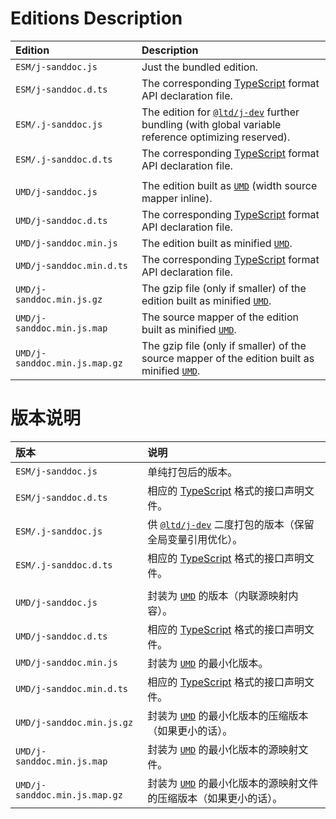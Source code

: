 ﻿
Editions Description
====================

| Edition                       | Description                                                                                                    |
|:------------------------------|:---------------------------------------------------------------------------------------------------------------|
| `ESM/j-sanddoc.js`            | Just the bundled edition.                                                                                      |
| `ESM/j-sanddoc.d.ts`          | The corresponding [TypeScript][TS-en] format API declaration file.                                             |
| `ESM/.j-sanddoc.js`           | The edition for [`@ltd/j-dev`][jDev-en] further bundling (with global variable reference optimizing reserved). |
| `ESM/.j-sanddoc.d.ts`         | The corresponding [TypeScript][TS-en] format API declaration file.                                             |
|                               |                                                                                                                |
| `UMD/j-sanddoc.js`            | The edition built as [`UMD`][UMD-en] (width source mapper inline).                                             |
| `UMD/j-sanddoc.d.ts`          | The corresponding [TypeScript][TS-en] format API declaration file.                                             |
| `UMD/j-sanddoc.min.js`        | The edition built as minified [`UMD`][UMD-en].                                                                 |
| `UMD/j-sanddoc.min.d.ts`      | The corresponding [TypeScript][TS-en] format API declaration file.                                             |
| `UMD/j-sanddoc.min.js.gz`     | The gzip file (only if smaller) of the edition built as minified [`UMD`][UMD-en].                              |
| `UMD/j-sanddoc.min.js.map`    | The source mapper of the edition built as minified [`UMD`][UMD-en].                                            |
| `UMD/j-sanddoc.min.js.map.gz` | The gzip file (only if smaller) of the source mapper of the edition built as minified [`UMD`][UMD-en].         |

[jDev-en]: https://www.npmjs.com/package/@ltd/j-dev
[UMD-en]: https://github.com/umdjs/umd "Universal Module Definition"
[TS-en]: https://www.typescriptlang.org/ "TypeScript"

版本说明
========

| 版本                          | 说明                                                                                                           |
|:------------------------------|:---------------------------------------------------------------------------------------------------------------|
| `ESM/j-sanddoc.js`            | 单纯打包后的版本。                                                                                             |
| `ESM/j-sanddoc.d.ts`          | 相应的 [TypeScript][TS-zhs] 格式的接口声明文件。                                                               |
| `ESM/.j-sanddoc.js`           | 供 [`@ltd/j-dev`][jDev-zhs] 二度打包的版本（保留全局变量引用优化）。                                           |
| `ESM/.j-sanddoc.d.ts`         | 相应的 [TypeScript][TS-zhs] 格式的接口声明文件。                                                               |
|                               |                                                                                                                |
| `UMD/j-sanddoc.js`            | 封装为 [`UMD`][UMD-zhs] 的版本（内联源映射内容）。                                                             |
| `UMD/j-sanddoc.d.ts`          | 相应的 [TypeScript][TS-zhs] 格式的接口声明文件。                                                               |
| `UMD/j-sanddoc.min.js`        | 封装为 [`UMD`][UMD-zhs] 的最小化版本。                                                                         |
| `UMD/j-sanddoc.min.d.ts`      | 相应的 [TypeScript][TS-zhs] 格式的接口声明文件。                                                               |
| `UMD/j-sanddoc.min.js.gz`     | 封装为 [`UMD`][UMD-zhs] 的最小化版本的压缩版本（如果更小的话）。                                               |
| `UMD/j-sanddoc.min.js.map`    | 封装为 [`UMD`][UMD-zhs] 的最小化版本的源映射文件。                                                             |
| `UMD/j-sanddoc.min.js.map.gz` | 封装为 [`UMD`][UMD-zhs] 的最小化版本的源映射文件的压缩版本（如果更小的话）。                                   |

[jDev-zhs]: https://www.npmjs.com/package/@ltd/j-dev
[UMD-zhs]: https://github.com/umdjs/umd "通用模块定义"
[TS-zhs]: https://www.typescriptlang.org/ "TypeScript"
